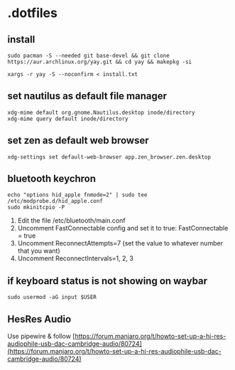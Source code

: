 # .dotfiles

## install
```
sudo pacman -S --needed git base-devel && git clone https://aur.archlinux.org/yay.git && cd yay && makepkg -si
```

```
xargs -r yay -S --noconfirm < install.txt
```

## set nautilus as default file manager
```
xdg-mime default org.gnome.Nautilus.desktop inode/directory
xdg-mime query default inode/directory
```

## set  zen as default web browser
```
xdg-settings set default-web-browser app.zen_browser.zen.desktop
```

## bluetooth keychron
```
echo "options hid_apple fnmode=2" | sudo tee /etc/modprobe.d/hid_apple.conf
sudo mkinitcpio -P
```
1. Edit the file /etc/bluetooth/main.conf
2. Uncomment FastConnectable config and set it to true: FastConnectable = true
3. Uncomment ReconnectAttempts=7 (set the value to whatever number that you want)
4. Uncomment ReconnectIntervals=1, 2, 3
## if keyboard status is not showing on waybar
```
sudo usermod -aG input $USER
```
## HesRes Audio
Use pipewire & follow
[https://forum.manjaro.org/t/howto-set-up-a-hi-res-audiophile-usb-dac-cambridge-audio/80724](https://forum.manjaro.org/t/howto-set-up-a-hi-res-audiophile-usb-dac-cambridge-audio/80724)
